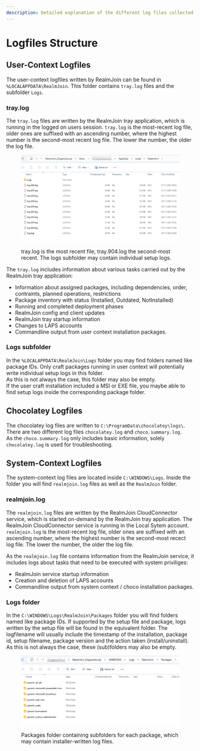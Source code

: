 ```yaml
---
description: Detailed explanation of the different log files collected by RealmJoin
---
```


# Logfiles Structure

## User-Context Logfiles

The user-context logfiles written by RealmJoin can be found in `%LOCALAPPDATA\RealmJoin`. This folder contains `tray.log` files and the subfolder `Logs`.

### tray.log

The `tray.log` files are written by the RealmJoin tray application, which is running in the logged on users session. `tray.log` is the most-recent log file, older ones are suffixed with an ascending number, where the highest number is the second-most recent log file. The lower the number, the older the log file.

<figure><img src="../../../../.gitbook/assets/tray-logs.png" alt=""><figcaption><p>tray.log is the most recent file, tray.904.log the second-most recent. The logs subfolder may contain individual setup logs.</p></figcaption></figure>

The `tray.log` includes information about various tasks carried out by the RealmJoin tray application:

* Information about assigned packages, including dependencies, order, contraints, planned operations, restrictions
* Package inventory with status (Installed, Outdated, NotInstalled)
* Running and completed deployment phases
* RealmJoin config and client updates
* RealmJoin tray startup information
* Changes to LAPS accounts
* Commandline output from user context installation packages.

### Logs subfolder

In the `%LOCALAPPDATA\RealmJoin\Logs` folder you may find folders named like package IDs. Only craft packages running in user context will potentially write individual setup logs in this folder.\
As this is not always the case, this folder may also be empty.\
If the user craft installation included a MSI or EXE file, you maybe able to find setup logs inside the corresponding package folder.

## Chocolatey Logfiles

The chocolatey log files are written to `C:\ProgramData\chocolatey\logs\`. There are two different log files `chocolatey.log` and `choco.summary.log`.\
As the `choco.summary.log` only includes basic information, solely `chocolatey.log` is used for troubleshooting.

## System-Context Logfiles

The system-context log files are located inside `C:\WINDOWS\Logs`. Inside the folder you will find `realmjoin.log` files as well as the `RealmJoin` folder.

### realmjoin.log

The `realmjoin.log` files are written by the RealmJoin CloudConnector service, which is started on-demand by the RealmJoin tray application. The RealmJoin CloudConnector service is running in the Local Sytem account. `realmjoin.log` is the most-recent log file, older ones are suffixed with an ascending number, where the highest number is the second-most recect log file. The lower the number, the older the log file.

As the `realmjoin.log` file contains information from the RealmJoin service, it includes logs about tasks that need to be executed with system priviliges:

* RealmJoin service startup information
* Creation and deletion of LAPS accounts
* Commandline output from system context / choco installation packages.

### Logs folder <a href="#user-content-logs-folder-1" id="user-content-logs-folder-1"></a>

In the `C:\WINDOWS\Logs\RealmJoin\Packages` folder you will find folders named like package IDs. If supported by the setup file and package, logs written by the setup file will be found in the equivalent folder. The logfilename will usually include the timestamp of the installation, package id, setup filename, package version and the action taken (install/uninstall). As this is not always the case, these (sub)folders may also be empty.

<figure><img src="../../../../.gitbook/assets/windows-realmjoin-logs.png" alt=""><figcaption><p>Packages folder containing subfolders for each package, which may contain installer-written log files.</p></figcaption></figure>
